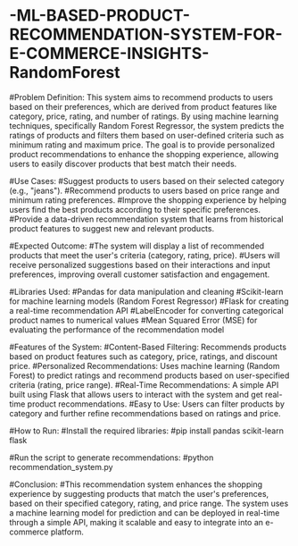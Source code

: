 # -ML-BASED-PRODUCT-RECOMMENDATION-SYSTEM-FOR-E-COMMERCE-INSIGHTS-RandomForest

#Problem Definition: This system aims to recommend products to users based on their preferences, which are derived from product features like category, price, rating, and number of ratings. By using machine learning techniques, specifically Random Forest Regressor, the system predicts the ratings of products and filters them based on user-defined criteria such as minimum rating and maximum price. The goal is to provide personalized product recommendations to enhance the shopping experience, allowing users to easily discover products that best match their needs.

#Use Cases:
#Suggest products to users based on their selected category (e.g., "jeans").
#Recommend products to users based on price range and minimum rating preferences.
#Improve the shopping experience by helping users find the best products according to their specific preferences.
#Provide a data-driven recommendation system that learns from historical product features to suggest new and relevant products.

#Expected Outcome:
#The system will display a list of recommended products that meet the user's criteria (category, rating, price).
#Users will receive personalized suggestions based on their interactions and input preferences, improving overall customer satisfaction and engagement.

#Libraries Used:
#Pandas for data manipulation and cleaning
#Scikit-learn for machine learning models (Random Forest Regressor)
#Flask for creating a real-time recommendation API
#LabelEncoder for converting categorical product names to numerical values
#Mean Squared Error (MSE) for evaluating the performance of the recommendation model

#Features of the System:
#Content-Based Filtering: Recommends products based on product features such as category, price, ratings, and discount price.
#Personalized Recommendations: Uses machine learning (Random Forest) to predict ratings and recommend products based on user-specified criteria (rating, price range).
#Real-Time Recommendations: A simple API built using Flask that allows users to interact with the system and get real-time product recommendations.
#Easy to Use: Users can filter products by category and further refine recommendations based on ratings and price.

#How to Run:
#Install the required libraries:
#pip install pandas scikit-learn flask

#Run the script to generate recommendations:
#python recommendation_system.py

#Conclusion:
#This recommendation system enhances the shopping experience by suggesting products that match the user's preferences, based on their specified category, rating, and price range. The system uses a machine learning model for prediction and can be deployed in real-time through a simple API, making it scalable and easy to integrate into an e-commerce platform.
